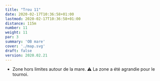 ```yaml
---
title: "Trou 11"
date: 2020-02-17T10:36:58+01:00
lastmod: 2020-02-17T10:36:58+01:00
distance: 115m
number: 11
weight: 11
par: 3
summary: 'OB mare'
cover: './map.svg'
draft: false
version: 2020.02.21
---
```


 - Zone hors limites autour de la mare. ⚠️ La zone a été agrandie pour le tournoi.

